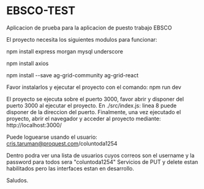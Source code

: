 # EBSCO-TEST
Aplicacion de prueba para la aplicacion de puesto trabajo EBSCO

El proyecto necesita los siguientes modulos para funcionar:

npm install express morgan mysql underscore

npm install axios

npm install --save ag-grid-community ag-grid-react


Favor instalarlos y ejecutar el proyecto con el comando:
npm run dev

El proyecto se ejecuta sobre el puerto 3000, favor abrir y disponer del puerto 3000 al ejecutar el proyecto.
En ./src/index.js: linea 8 puede disponer de la direccion del puerto.
Finalmente, una vez ejecutado el proyecto, abrir el navegador y acceder al proyecto mediante:
http://localhost:3000/

Puede loguearse usando el usuario:
cris.taruman@proquest.com/coluntoda1254

Dentro podra ver una lista de usuarios cuyos correos son el username y la password para todos sera "coluntoda1254"
Servicios de PUT y delete estan habilitados pero las interfaces estan en desarrollo.

Saludos.
